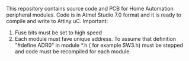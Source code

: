 This repository contains source code and PCB for Home Automation peripheral modules.
Code is in Atmel Studio 7.0 format and it is ready to compile and write to Attiny uC.
Important:
1. Fuse bits must be set to high speed
2. Each module must fave unique address. To assume that definition "#define ADR0" in module *.h ( for example SW3.h) must be stepped and code must be recompiled for each module.
